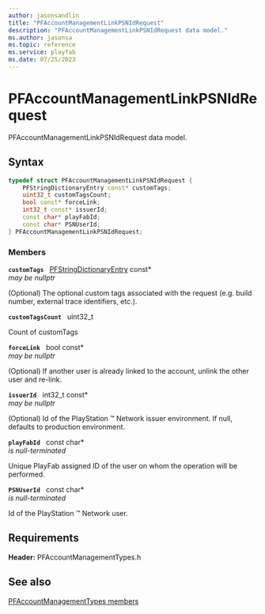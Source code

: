 ```yaml
---
author: jasonsandlin
title: "PFAccountManagementLinkPSNIdRequest"
description: "PFAccountManagementLinkPSNIdRequest data model."
ms.author: jasonsa
ms.topic: reference
ms.service: playfab
ms.date: 07/25/2023
---
```


# PFAccountManagementLinkPSNIdRequest  

PFAccountManagementLinkPSNIdRequest data model.  

## Syntax  
  
```cpp
typedef struct PFAccountManagementLinkPSNIdRequest {  
    PFStringDictionaryEntry const* customTags;  
    uint32_t customTagsCount;  
    bool const* forceLink;  
    int32_t const* issuerId;  
    const char* playFabId;  
    const char* PSNUserId;  
} PFAccountManagementLinkPSNIdRequest;  
```
  
### Members  
  
**`customTags`** &nbsp; [PFStringDictionaryEntry](../../pftypes/structs/pfstringdictionaryentry.md) const*  
*may be nullptr*  
  
(Optional) The optional custom tags associated with the request (e.g. build number, external trace identifiers, etc.).
  
**`customTagsCount`** &nbsp; uint32_t  
  
Count of customTags
  
**`forceLink`** &nbsp; bool const*  
*may be nullptr*  
  
(Optional) If another user is already linked to the account, unlink the other user and re-link.
  
**`issuerId`** &nbsp; int32_t const*  
*may be nullptr*  
  
(Optional) Id of the PlayStation :tm: Network issuer environment. If null, defaults to production environment.
  
**`playFabId`** &nbsp; const char*  
*is null-terminated*  
  
Unique PlayFab assigned ID of the user on whom the operation will be performed.
  
**`PSNUserId`** &nbsp; const char*  
*is null-terminated*  
  
Id of the PlayStation :tm: Network user.
  
  
## Requirements  
  
**Header:** PFAccountManagementTypes.h
  
## See also  
[PFAccountManagementTypes members](../pfaccountmanagementtypes_members.md)  

  
  
